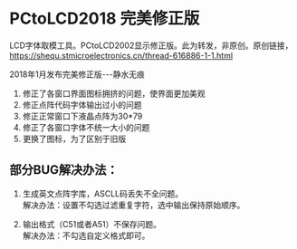 # PCtoLCD2018 完美修正版
LCD字体取模工具。PCtoLCD2002显示修正版。此为转发，非原创。原创链接，https://shequ.stmicroelectronics.cn/thread-616886-1-1.html

2018年1月发布完美修正版---静水无痕

1. 修正了各窗口界面图标拥挤的问题，使界面更加美观
2. 修正点阵代码字体输出过小的问题
3. 修正正常窗口下液晶点阵为30*79
1. 修正了各窗口字体不统一大小的问题
1. 更换了图标，为了区别于旧版


## 部分BUG解决办法：

1. 生成英文点阵字库，ASCLL码丢失不全问题。  
解决办法：设置不勾选过滤重复字符，选中输出保持原始顺序。

3. 输出格式（C51或者A51）不保存问题。  
解决办法：不勾选自定义格式即可。
